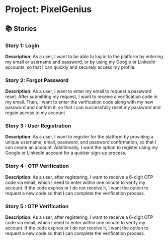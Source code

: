 # Project: PixelGenius

## 📚 Stories

### Story 1: Login
**Description**: As a user, I want to be able to log in to the platform by entering my email or username and password, or by using my Google or LinkedIn accounts, so that I can quickly and securely access my profile.

### Story 2: Forgot Password
**Description**: As a user, I want to enter my email to request a password reset. After submitting my request, I want to receive a verification code in my email. Then, I want to enter the verification code along with my new password and confirm it, so that I can successfully reset my password and regain access to my account

### Story 3 : User Registration
**Description**:  As a user, I want to register for the platform by providing a unique username, email, password, and password confirmation, so that I can create an account. Additionally, I want the option to register using my Google or LinkedIn account for a quicker sign-up process.

### Story 4 : OTP Verification
**Description**:  As a user, after registering, I want to receive a 6-digit OTP code via email, which I need to enter within one minute to verify my account. If the code expires or I do not receive it, I want the option to request a new code so that I can complete the verification process.

### Story 5 : OTP Verification
**Description**:  As a user, after registering, I want to receive a 6-digit OTP code via email, which I need to enter within one minute to verify my account. If the code expires or I do not receive it, I want the option to request a new code so that I can complete the verification process.



